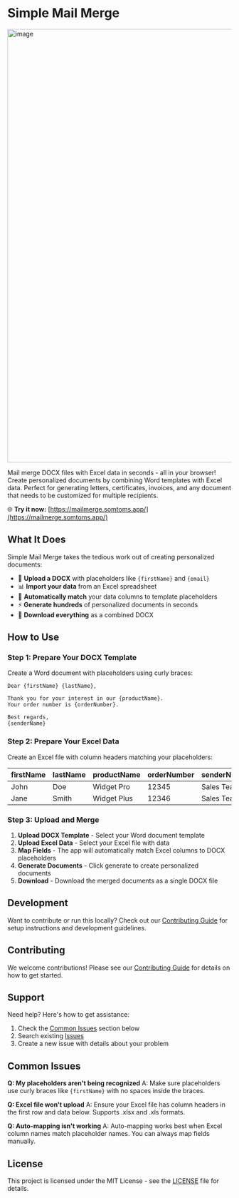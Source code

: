 # Simple Mail Merge

<img width="972" alt="image" src="https://github.com/user-attachments/assets/3512b1fc-f19e-4b7c-9452-301dcde92aec" />


Mail merge DOCX files with Excel data in seconds - all in your browser!
Create personalized documents by combining Word templates with Excel data. Perfect for generating letters, certificates, invoices, and any document that needs to be customized for multiple recipients.

🌐 **Try it now:** [https://mailmerge.somtoms.app/](https://mailmerge.somtoms.app/)

## What It Does

Simple Mail Merge takes the tedious work out of creating personalized documents:

- 📄 **Upload a DOCX** with placeholders like `{firstName}` and `{email}`
- 📊 **Import your data** from an Excel spreadsheet
- 🎯 **Automatically match** your data columns to template placeholders
- ⚡ **Generate hundreds** of personalized documents in seconds
- 💾 **Download everything** as a combined DOCX

## How to Use

### Step 1: Prepare Your DOCX Template

Create a Word document with placeholders using curly braces:

```text
Dear {firstName} {lastName},

Thank you for your interest in our {productName}.
Your order number is {orderNumber}.

Best regards,
{senderName}
```

### Step 2: Prepare Your Excel Data

Create an Excel file with column headers matching your placeholders:

| firstName | lastName | productName | orderNumber | senderName |
|-----------|----------|-------------|-------------|------------|
| John      | Doe      | Widget Pro  | 12345       | Sales Team |
| Jane      | Smith    | Widget Plus | 12346       | Sales Team |

### Step 3: Upload and Merge

1. **Upload DOCX Template** - Select your Word document template
2. **Upload Excel Data** - Select your Excel file with data
3. **Map Fields** - The app will automatically match Excel columns to DOCX placeholders
4. **Generate Documents** - Click generate to create personalized documents
5. **Download** - Download the merged documents as a single DOCX file

## Development

Want to contribute or run this locally? Check out our [Contributing Guide](CONTRIBUTING.md) for setup instructions and development guidelines.

## Contributing

We welcome contributions! Please see our [Contributing Guide](CONTRIBUTING.md) for details on how to get started.

## Support

Need help? Here's how to get assistance:

1. Check the [Common Issues](#common-issues) section below
2. Search existing [Issues](https://github.com/yourusername/simple-mailmerge/issues)
3. Create a new issue with details about your problem

## Common Issues

**Q: My placeholders aren't being recognized**
A: Make sure placeholders use curly braces like `{firstName}` with no spaces inside the braces.

**Q: Excel file won't upload**
A: Ensure your Excel file has column headers in the first row and data below. Supports .xlsx and .xls formats.

**Q: Auto-mapping isn't working**
A: Auto-mapping works best when Excel column names match placeholder names. You can always map fields manually.

## License

This project is licensed under the MIT License - see the [LICENSE](LICENSE) file for details.
